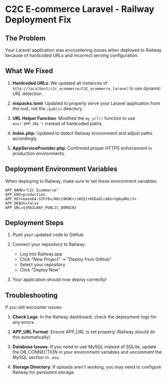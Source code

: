 # C2C E-commerce Laravel - Railway Deployment Fix

## The Problem

Your Laravel application was encountering issues when deployed to Railway because of hardcoded URLs and incorrect serving configuration. 

## What We Fixed

1. **Hardcoded URLs**: We updated all instances of `http://localhost/c2c_ecommerce/C2C_ecommerce_laravel` to use dynamic URL detection.

2. **nixpacks.toml**: Updated to properly serve your Laravel application from the root, not the `/public` directory.

3. **URL Helper Function**: Modified the `my_url()` function to use `env('APP_URL')` instead of hardcoded paths.

4. **Index.php**: Updated to detect Railway environment and adjust paths accordingly.

5. **AppServiceProvider.php**: Confirmed proper HTTPS enforcement in production environments.

## Deployment Environment Variables

When deploying to Railway, make sure to set these environment variables:

```
APP_NAME="C2C Ecommerce"
APP_ENV=production
APP_KEY=base64:SIhf8x/NOcz9KNK+/cWZqt+KGEwOLcmASrUgAyANiiY=
APP_DEBUG=false
APP_URL=${RAILWAY_PUBLIC_DOMAIN}
```

## Deployment Steps

1. Push your updated code to GitHub

2. Connect your repository to Railway:
   - Log into Railway.app
   - Click "New Project" → "Deploy from GitHub"
   - Select your repository
   - Click "Deploy Now"

3. Your application should now deploy correctly!

## Troubleshooting

If you still encounter issues:

1. **Check Logs**: In the Railway dashboard, check the deployment logs for any errors.

2. **APP_URL Format**: Ensure APP_URL is set properly (Railway should do this automatically).

3. **Database Issues**: If you need to use MySQL instead of SQLite, update the DB_CONNECTION in your environment variables and uncomment the MySQL section in `.env`.

4. **Storage Directory**: If uploads aren't working, you may need to configure Railway for persistent storage.
